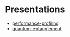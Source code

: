 # Presentations

- [performance-profiling](https://quicksketch.github.com/presentations/performance-profiling/)
- [quantum-entanglement](https://quicksketch.github.com/presentations/quantum-entanglement/)
